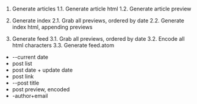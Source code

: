 
1. Generate articles
1.1. Generate article html
1.2. Generate article preview

2. Generate index
2.1. Grab all previews, ordered by date
2.2. Generate index html, appending previews

3. Generate feed
3.1. Grab all previews, ordered by date
3.2. Encode all html characters
3.3. Generate feed.atom
 * --current date
 * post list
 * post date + update date
 * post link
 * --post title
 * post preview, encoded
 * -author+email

